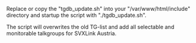Replace or copy the "tgdb_update.sh" into your "/var/www/html/include" directory and startup the script with "./tgdb_update.sh".

The script will overwrites the old TG-list and add all selectable and monitorable talkgroups for SVXLink Austria.
